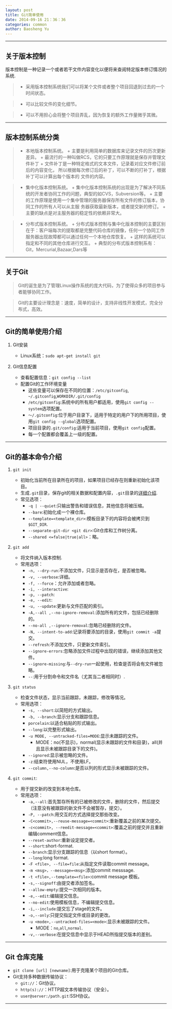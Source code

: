 ```yaml
---
layout: post
title: Git简单使用
date: 2014-09-16 21：36：36
categories: common
author: Baosheng Yu
---
```




-------------------------------

## 关于版本控制

版本控制是一种记录一个或者若干文件内容变化以便将来查阅特定版本修订情况的系统.

>   + 采用版本控制系统我们可以将某个文件或者整个项目回退到过去的一个时间状态。

>   + 可以比较文件的变化细节。

>   + 可以不用担心会将整个项目弄乱，因为恢复的额外工作量微乎其微。

--------------------------------

## 版本控制系统分类

>  + 本地版本控制系统。
      + 主要是利用简单的数据库来记录文件的历次更新差异。
      + 最流行的一种叫做RCS，它的只要工作原理就是保存并管理文件补丁
      + 文件补丁是一种特定格式的文本文件，记录着对应文件修订前后的内容变化，
      	所以根据每次修订后的补丁，可以不断的打补丁，根据补丁可以计算出每个版本的
	文件的内容。

>   + 集中化版本控制系统。 
      + 集中化版本控制系统的出现是为了解决不同系统的开发者协同工作的问题，典型的如CVS，Subversion等。
      + 主要的工作原理是使用一个集中管理的服务器保存所有文件的修订版本，协同工作的所有人可以从主服
      	务器获取最新版本，或者提交新的修订。
      + 主要的缺点是对主服务器的稳定性的依赖非常大。

>   + 分布式版本控制系统。
      + 分布式版本控制与集中化版本控制的主要区别在于：客户端每次的提取都是完整代码仓库的镜像，任何一个协同工作
	服务器出现故障都可以通过任何一个本地仓库恢复。
      + 这样的系统可以指定和不同的其他仓库进行交互。
      + 典型的分布式版本控制系有：Git，Mercurial,Bazaar,Dars等

------------------------------

## 关于Git

> Git的诞生是为了管理Linux操作系统的庞大代码，为了使得众多的项目参与者能够协同工作。

> Git的主要设计理念是：速度，简单的设计，支持非线性开发模式，完全分布式，高效。

--------------------------------

##  Git的简单使用介绍

1. Git安装
   + Linux系统：`sudo apt-get install git`

2. Git信息配置
   + 查看配置信息：`git config --list`
   + 配置Git的工作环境变量
     + 这些变量可以保存在不同的位置：`/etc/gitconfig`, `~/.gitconfig`,`WORKDIR/.git/config`
     + `/etc/gitconfig`:系统中的所有用户都适用，使用`git config --system`选项配置。
     + `～/.gitconfig`:位于用户目录下，适用于特定的用户下的所用项目，使用`git config --global`选项配置。
     + 项目目录的`.git/config`:适用于当前项目，使用`git config`配置。
     + 每一个配置都会覆盖上一级的配置。


-----------------------------------------------

## Git的基本命令介绍
   
1. `git init`
    + 初始化当前所在目录所在的项目，如果项目已经存在则重新初始化该项目。
    + 生成`.git`目录，保存git的相关数据和配置内容，`.git`目录的[详细介绍]().
    + 常见选项：
      + `-q | --quiet`:只输出警告和错误信息，其他信息将被压缩。
      + `--bare`:初始化成一个裸仓库。
      + `--template=<template_dir>`:模板目录下的内容将会被拷贝到`$GIT_DIR`.
      + `--separate-git-dir <git dir>`:Git仓库和工作树分离。
      + `--shared <=false|true|all>`：略。

2. `git add`
   + 将文件纳入版本控制.
   + 常用选项：
     + `-n, --dry-run`:不添加文件，只显示是否存在，是否被忽略。
     + `-v, --verbose`:详细。
     + `-f, --force`：允许添加或者忽略。
     + `-i, --interactive`:
     + `-p, --patch`:
     + `-e, --edit`:
     + `-u, --update`:更新与文件匹配的索引。
     + `-A,--all ,--no-ignore-removal`:添加所有的文件，包括已经删除的。
     + `--no-all ,--ignore-removal`:忽略已经删除的文件。
     + `-N, --intent-to-add`:记录将要添加的目录，使用`git commit -a`提交。
     + `--refresh`:不添加文件，只更新文件索引。
     + `--ignore-errors`:忽略添加文件过程中出现的错误，继续添加其他文件。
     + `--ignore-missing`:与`--dry-run`一起使用，检查是否将会有文件被忽略。
     + `--`:用于分割命令和文件名（尤其当二者相同时）.

3. `git status `
   + 检查文件状态，显示当前跟踪，未跟踪，修改等情况。
   + 常用选项：
     + `-s, --short`:以简短的方式输出。
     + `-b, --branch`:显示分支和跟踪信息。
     + `porcelain`:以适合粘贴的形式输出。
     + `--long`:以完整形式输出。
     + `-u MODE, --untracked-files=MODE`:显示未跟踪的文件。
       + MODE：no(不显示)，normal(显示未跟踪的文件和目录)，all(并且显示未被跟踪目录下的文件)。
     + `--ignored`:显示被忽略的文件。
     + `-z`:结束符使用NUL，不使用LF。
     + `--column,--no-column`:是否以列的形式显示未被跟踪的文件。

4. `git commit`:
   + 用于提交新的改变到本地仓库。
   + 常用选项：
     + `-a,--all`:首先暂存所有的已被修改的文件，删除的文件，然后提交（注意没有被跟踪的新文件不会被暂存，提交）。
     + `-P, --patch`:用交互的方式选择提交那些改变。
     + `-C<commit>,--reuse-message=<commit>`:重新覆盖之前的某次提交。
     + `-c<commit>, --reedit-message=<commit>`:覆盖之前的提交并且重新编辑comment信息。
     + `--reset-author`:重新设定提交者。
     + `--short`:short-format.
     + `--branch`:显示分支跟踪的信息（以short format）。
     + `--long`:long format.
     + `-F <file>, --file=file`:从指定文件读取commit message。
     + `-m <msg>，--message=<msg>`:添加commit messsage.
     + `-t <file>,--template=<file>`:commit message 模板。
     + `-s,--signoff`:由提交者添加签名。
     + `--allow-empty`:提交一次相同的版本。
     + `-e,--edit`:编辑提交信息。
     + `--no-edit`:使用模板信息，不编辑提交信息。
     + `-i,--include`:提交忘了stage的文件。
     + `-o,--only`:只提交指定文件或目录的更改。
     + `-u <mode>,--untracked-files=<mode>`:显示未被跟踪的文件。
       + MODE：`no`,`all`,`normal`.
     + `-v,--verbose`:在提交信息中显示于HEAD所指提交版本的差别。

--------------------------------------------------

## Git 仓库克隆

+ `git clone [url] [newname]`:用于克隆某个项目的Git仓库。
+ Git支持多种数据传输协议：
  + `git://`：Git协议。
  + `http(s)://`：HTTP超文本传输协议（安全）。
  + `user@server:/path.git`:SSH协议。
	
------------------------------------------------

